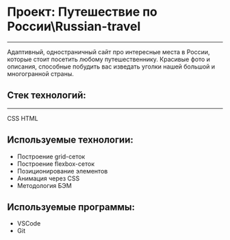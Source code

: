 # Проект: Путешествие по России\Russian-travel
------
Адаптивный, одностраничный сайт про интересные места в России, которые стоит посетить любому путешественнику. Красивые фото и описания, способные побудить вас изведать уголки нашей большой и многогранной страны.

## Стек технологий:
------
CSS  HTML

## Используемые технологии:
* Построение grid-сеток
* Построение flexbox-сеток
* Позиционирование элементов
* Анимация через CSS
* Методология БЭМ

## Используемые программы:
* VSCode
* Git
